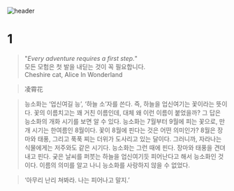 ![header](https://capsule-render.vercel.app/api?type=Waving&color=5958dd&height=300&section=header&text=🐈‍⬛%20&fontSize=90)

# 1

> "*Every adventure requires a first step.*"  
> 모든 모험은 첫 발을 내딛는 것이 꼭 필요합니다.  
> Cheshire cat, Alice In Wonderland


> 凌霄花

> 능소화는 ‘업신여길 능’, ‘하늘 소’자를 쓴다. 즉, 하늘을 업신여기는 꽃이라는 뜻이다. 꽃의 이름치고는 꽤 거친 이름인데, 대체 왜 이런 이름이 붙었을까? 그 답은 능소화의 개화 시기를 보면 알 수 있다. 
> 능소화는 7월부터 9월에 피는 꽃으로, 만개 시기는 한여름인 8월이다. 
> 꽃이 8월에 핀다는 것은 어떤 의미인가? 8월은 장마와 태풍, 그리고 푹푹 찌는 더위가 도사리고 있는 달이다. 그러니까, 자라나는 식물에게는 저주와도 같은 시기다. 능소화는 그런 때에 핀다. 
> 장마와 태풍을 견뎌내고 핀다. 궂은 날씨를 퍼붓는 하늘을 업신여기듯 피어난다고 해서 능소화인 것이다. 이름의 의미를 알고 나니 능소화를 사랑하지 않을 수 없었다.

> ‘아무리 난리 쳐봐라. 나는 피어나고 말지.’

